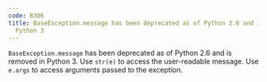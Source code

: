```yaml
---
code: B306
title: BaseException.message has been deprecated as of Python 2.6 and is removed in
  Python 3
---
```


`BaseException.message` has been deprecated as of Python 2.6 and is removed in Python 3. Use `str(e)` to access the user-readable message. Use `e.args` to access arguments passed to the exception.